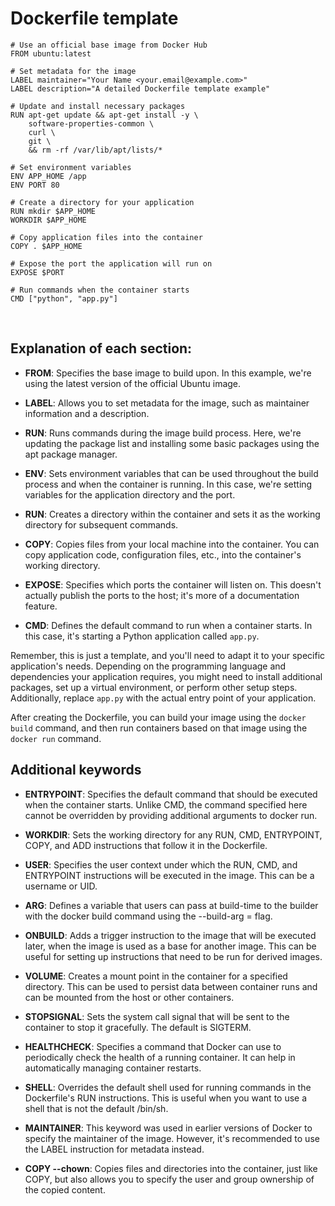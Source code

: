# Dockerfile template

```
# Use an official base image from Docker Hub
FROM ubuntu:latest

# Set metadata for the image
LABEL maintainer="Your Name <your.email@example.com>"
LABEL description="A detailed Dockerfile template example"

# Update and install necessary packages
RUN apt-get update && apt-get install -y \
    software-properties-common \
    curl \
    git \
    && rm -rf /var/lib/apt/lists/*

# Set environment variables
ENV APP_HOME /app
ENV PORT 80

# Create a directory for your application
RUN mkdir $APP_HOME
WORKDIR $APP_HOME

# Copy application files into the container
COPY . $APP_HOME

# Expose the port the application will run on
EXPOSE $PORT

# Run commands when the container starts
CMD ["python", "app.py"]
```

<br>

## Explanation of each section:

- **FROM**: Specifies the base image to build upon. In this example, we're using the latest version of the official Ubuntu image.

- **LABEL**: Allows you to set metadata for the image, such as maintainer information and a description.

- **RUN**: Runs commands during the image build process. Here, we're updating the package list and installing some basic packages using the apt package manager.

- **ENV**: Sets environment variables that can be used throughout the build process and when the container is running. In this case, we're setting variables for the application directory and the port.

- **RUN**: Creates a directory within the container and sets it as the working directory for subsequent commands.

- **COPY**: Copies files from your local machine into the container. You can copy application code, configuration files, etc., into the container's working directory.

- **EXPOSE**: Specifies which ports the container will listen on. This doesn't actually publish the ports to the host; it's more of a documentation feature.

- **CMD**: Defines the default command to run when a container starts. In this case, it's starting a Python application called `app.py`.

Remember, this is just a template, and you'll need to adapt it to your specific application's needs. Depending on the programming language and dependencies your application requires, you might need to install additional packages, set up a virtual environment, or perform other setup steps. Additionally, replace `app.py` with the actual entry point of your application.

After creating the Dockerfile, you can build your image using the `docker build` command, and then run containers based on that image using the `docker run` command.

## Additional keywords

- **ENTRYPOINT**: Specifies the default command that should be executed when the container starts. Unlike CMD, the command specified here cannot be overridden by providing additional arguments to docker run.

- **WORKDIR**: Sets the working directory for any RUN, CMD, ENTRYPOINT, COPY, and ADD instructions that follow it in the Dockerfile.

- **USER**: Specifies the user context under which the RUN, CMD, and ENTRYPOINT instructions will be executed in the image. This can be a username or UID.

- **ARG**: Defines a variable that users can pass at build-time to the builder with the docker build command using the --build-arg <varname>=<value> flag.

- **ONBUILD**: Adds a trigger instruction to the image that will be executed later, when the image is used as a base for another image. This can be useful for setting up instructions that need to be run for derived images.

- **VOLUME**: Creates a mount point in the container for a specified directory. This can be used to persist data between container runs and can be mounted from the host or other containers.

- **STOPSIGNAL**: Sets the system call signal that will be sent to the container to stop it gracefully. The default is SIGTERM.

- **HEALTHCHECK**: Specifies a command that Docker can use to periodically check the health of a running container. It can help in automatically managing container restarts.

- **SHELL**: Overrides the default shell used for running commands in the Dockerfile's RUN instructions. This is useful when you want to use a shell that is not the default /bin/sh.

- **MAINTAINER**: This keyword was used in earlier versions of Docker to specify the maintainer of the image. However, it's recommended to use the LABEL instruction for metadata instead.

- **COPY --chown**: Copies files and directories into the container, just like COPY, but also allows you to specify the user and group ownership of the copied content.
